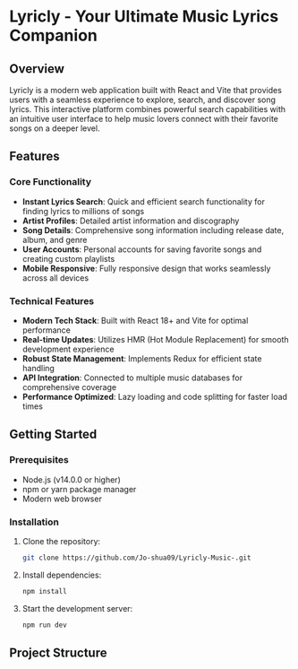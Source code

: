# Lyricly - Your Ultimate Music Lyrics Companion

## Overview

Lyricly is a modern web application built with React and Vite that provides users with a seamless experience to explore, search, and discover song lyrics. This interactive platform combines powerful search capabilities with an intuitive user interface to help music lovers connect with their favorite songs on a deeper level.

## Features

### Core Functionality

- **Instant Lyrics Search**: Quick and efficient search functionality for finding lyrics to millions of songs
- **Artist Profiles**: Detailed artist information and discography
- **Song Details**: Comprehensive song information including release date, album, and genre
- **User Accounts**: Personal accounts for saving favorite songs and creating custom playlists
- **Mobile Responsive**: Fully responsive design that works seamlessly across all devices

### Technical Features

- **Modern Tech Stack**: Built with React 18+ and Vite for optimal performance
- **Real-time Updates**: Utilizes HMR (Hot Module Replacement) for smooth development experience
- **Robust State Management**: Implements Redux for efficient state handling
- **API Integration**: Connected to multiple music databases for comprehensive coverage
- **Performance Optimized**: Lazy loading and code splitting for faster load times

## Getting Started

### Prerequisites

- Node.js (v14.0.0 or higher)
- npm or yarn package manager
- Modern web browser

### Installation

1. Clone the repository:
   ```bash
   git clone https://github.com/Jo-shua09/Lyricly-Music-.git
   ```
2. Install dependencies:
   ```bash
   npm install
   ```
3. Start the development server:
   ```bash
   npm run dev
   ```

## Project Structure

